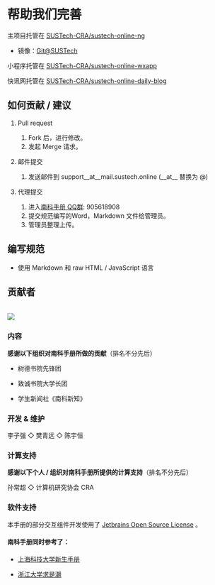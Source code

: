 # 帮助我们完善

主项目托管在 [SUSTech-CRA/sustech-online-ng](https://github.com/SUSTech-CRA/sustech-online-ng)
* 镜像：[Git@SUSTech](https://mirrors.sustech.edu.cn/git/sustech-online/sustech-online-ng)

小程序托管在 [SUSTech-CRA/sustech-online-wxapp](https://github.com/SUSTech-CRA/sustech-online-wxapp)

快讯网托管在 [SUSTech-CRA/sustech-online-daily-blog](https://github.com/SUSTech-CRA/sustech-online-daily-blog)

## 如何贡献 / 建议

1. Pull request
    1. Fork 后，进行修改。
    2. 发起 Merge 请求。

2. 邮件提交
    1. 发送邮件到 support__at__mail.sustech.online (\_\_at\_\_ 替换为 @)

3. 代理提交
    1. 进入[南科手册 QQ群](https://jq.qq.com/?_wv=1027&k=5D8EgDF): 905618908
    2. 提交规范编写的Word，Markdown 文件给管理员。
    3. 管理员整理上传。

## 编写规范

* 使用 Markdown 和 raw HTML / JavaScript 语言

## 贡献者

<a href="https://github.com/sustech-cra/sustech-online-ng/graphs/contributors">
  <br><img src="https://contributors-img.web.app/image?repo=sustech-cra/sustech-online-ng" />
</a>

### 内容

**感谢以下组织对南科手册所做的贡献**（排名不分先后）

- 树德书院先锋团

- 致诚书院大学长团
- 学生新闻社《南科新知》

### 开发 & 维护

李子强 ◇ 樊青远 ◇ 陈宇恒

### 计算支持

**感谢以下个人 / 组织对南科手册所提供的计算支持**（排名不分先后）

孙常超 ◇ 计算机研究协会 CRA

### 软件支持

本手册的部分交互组件开发使用了 [Jetbrains Open Source License](https://www.jetbrains.com/community/opensource/#support) 。

#### 南科手册同时参考了：

- [上海科技大学新生手册](https://fresh.geekpie.club/)

- [浙江大学求是潮](https://new.zjuqsc.com/)
